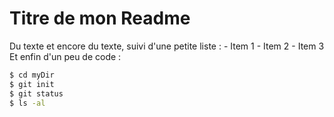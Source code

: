 # Titre de mon Readme 
Du texte et encore du texte, suivi d'une petite liste : 
	- Item 1 
	- Item 2 
	- Item 3
Et enfin d'un peu de code : 
```sh
$ cd myDir 
$ git init 
$ git status 
$ ls -al
```